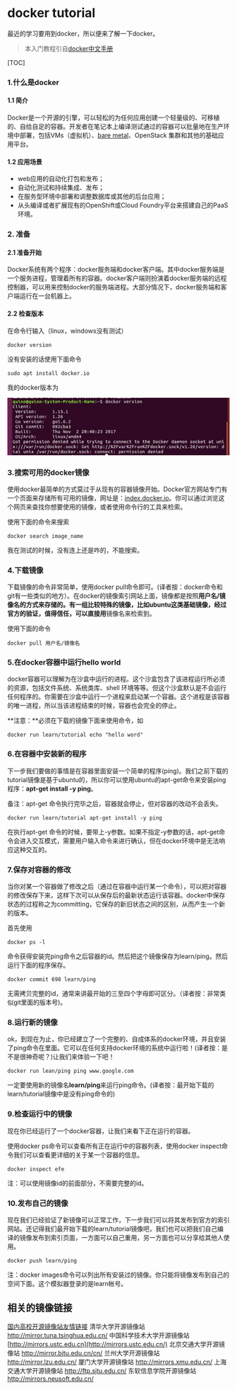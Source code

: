 # docker tutorial

最近的学习要用到docker，所以便来了解一下docker。

> 本入门教程引自[docker中文手册](http://www.docker.org.cn/book/docker/what-is-docker-16.html)

[TOC]

### 1.什么是docker

#### 1.1 简介

Docker是一个开源的引擎，可以轻松的为任何应用创建一个轻量级的、可移植的、自给自足的容器。开发者在笔记本上编译测试通过的容器可以批量地在生产环境中部署，包括VMs（虚拟机）、[bare metal](http://www.whatis.com.cn/word_5275.htm)、OpenStack 集群和其他的基础应用平台。 

#### 1.2 应用场景

- web应用的自动化打包和发布；
- 自动化测试和持续集成、发布；
- 在服务型环境中部署和调整数据库或其他的后台应用；
- 从头编译或者扩展现有的OpenShift或Cloud Foundry平台来搭建自己的PaaS环境。

### 2. 准备

#### 2.1 准备开始

Docker系统有两个程序：docker服务端和docker客户端。其中docker服务端是一个服务进程，管理着所有的容器。docker客户端则扮演着docker服务端的远程控制器，可以用来控制docker的服务端进程。大部分情况下，docker服务端和客户端运行在一台机器上。

#### 2.2 检查版本

在命令行输入（linux，windows没有测试）

```
docker version
```

没有安装的话使用下面命令

```
sudo apt install docker.io
```

我的docker版本为

![](https://github.com/QuinnChuh/docker_tutorial/blob/master/imgs/%E5%BE%AE%E4%BF%A1%E5%9B%BE%E7%89%87_20180202110044.jpg?raw=true)

### 3.搜索可用的docker镜像

使用docker最简单的方式莫过于从现有的容器镜像开始。Docker官方网站专门有一个页面来存储所有可用的镜像，网址是：[index.docker.io](http://index.docker.io/)。你可以通过浏览这个网页来查找你想要使用的镜像，或者使用命令行的工具来检索。

使用下面的命令来搜索

```
docker search image_name
```

我在测试的时候，没有连上还是咋的，不能搜索。

### 4.下载镜像

下载镜像的命令非常简单，使用docker pull命令即可。(译者按：docker命令和git有一些类似的地方）。在docker的镜像索引网站上面，镜像都是按照**用户名/**镜像名**的方式来存储的。有一组比较特殊的镜像，比如ubuntu这类基础镜像，经过官方的验证，值得信任，可以直接用**镜像名来检索到。

使用下面的命令

```
docker pull 用户名/镜像名
```

### 5.在docker容器中运行hello world

docker容器可以理解为在沙盒中运行的进程。这个沙盒包含了该进程运行所必须的资源，包括文件系统、系统类库、shell 环境等等。但这个沙盒默认是不会运行任何程序的。你需要在沙盒中运行一个进程来启动某一个容器。这个进程是该容器的唯一进程，所以当该进程结束的时候，容器也会完全的停止。

**注意：**必须在下载的镜像下面来使用命令，如

```
docker run learn/tutorial echo "hello word"
```

### 6.在容器中安装新的程序

下一步我们要做的事情是在容器里面安装一个简单的程序(ping)。我们之前下载的tutorial镜像是基于ubuntu的，所以你可以使用ubuntu的apt-get命令来安装ping程序：**apt-get install -y ping**。

备注：apt-get 命令执行完毕之后，容器就会停止，但对容器的改动不会丢失。

```
docker run learn/tutorial apt-get install -y ping
```

在执行apt-get 命令的时候，要带上-y参数。如果不指定-y参数的话，apt-get命令会进入交互模式，需要用户输入命令来进行确认，但在docker环境中是无法响应这种交互的。

### 7.保存对容器的修改

当你对某一个容器做了修改之后（通过在容器中运行某一个命令），可以把对容器的修改保存下来，这样下次可以从保存后的最新状态运行该容器。docker中保存状态的过程称之为committing，它保存的新旧状态之间的区别，从而产生一个新的版本。

首先使用

```
docker ps -l
```

命令获得安装完ping命令之后容器的id。然后把这个镜像保存为learn/ping。然后运行下面的程序保存。

```
docker commit 698 learn/ping
```

无需拷贝完整的id，通常来讲最开始的三至四个字母即可区分。（译者按：非常类似git里面的版本号)。

### 8.运行新的镜像

ok，到现在为止，你已经建立了一个完整的、自成体系的docker环境，并且安装了ping命令在里面。它可以在任何支持docker环境的系统中运行啦！(译者按：是不是很神奇呢？)让我们来体验一下吧！

```
docker run lean/ping ping www.google.com
```

一定要使用新的镜像名**learn/ping**来运行ping命令。(译者按：最开始下载的learn/tutorial镜像中是没有ping命令的)

### 9.检查运行中的镜像

现在你已经运行了一个docker容器，让我们来看下正在运行的容器。

使用docker ps命令可以查看所有正在运行中的容器列表，使用docker inspect命令我们可以查看更详细的关于某一个容器的信息。

```
docker inspect efe
```

注：可以使用镜像id的前面部分，不需要完整的id。

### 10.发布自己的镜像

现在我们已经验证了新镜像可以正常工作，下一步我们可以将其发布到官方的索引网站。还记得我们最开始下载的learn/tutorial镜像吧，我们也可以把我们自己编译的镜像发布到索引页面，一方面可以自己重用，另一方面也可以分享给其他人使用。

```
docker push learn/ping
```

注：docker images命令可以列出所有安装过的镜像。你只能将镜像发布到自己的空间下面。这个模拟器登录的是learn帐号。

## 相关的镜像链接

[国内高校开源镜像站友情链接](http://mirrors.hust.edu.cn/links.html) 
清华大学开源镜像站 
<http://mirror.tuna.tsinghua.edu.cn/> 
中国科学技术大学开源镜像站 
[http://mirrors.ustc.edu.cn](http://mirrors.ustc.edu.cn/) 
北京交通大学开源镜像站 
<http://mirror.bjtu.edu.cn/cn/> 
兰州大学开源镜像站 
<http://mirror.lzu.edu.cn/> 
厦门大学开源镜像站 
<http://mirrors.xmu.edu.cn/> 
上海交通大学开源镜像站 
<http://ftp.sjtu.edu.cn/> 
东软信息学院开源镜像站 
<http://mirrors.neusoft.edu.cn/>
